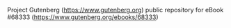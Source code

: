 Project Gutenberg (https://www.gutenberg.org) public repository for eBook #68333 (https://www.gutenberg.org/ebooks/68333)
